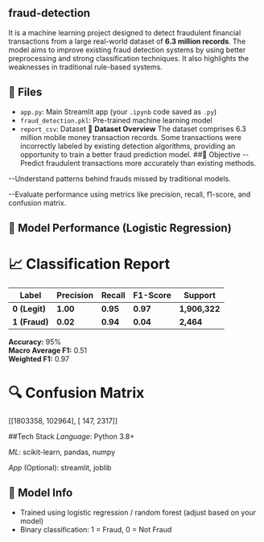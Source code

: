 ## fraud-detection
It is a machine learning project designed to detect fraudulent financial transactions from a large real-world dataset of **6.3 million records**. The model aims to improve existing fraud detection systems by using better preprocessing and strong classification techniques. It also highlights the weaknesses in traditional rule-based systems.
## 📁 Files

- `app.py`: Main Streamlit app (your `.ipynb` code saved as `.py`)
- `fraud_detection.pkl`: Pre-trained machine learning model
- `report_csv`: Dataset
🧾 **Dataset Overview**
The dataset comprises 6.3 million mobile money transaction records. Some transactions were incorrectly labeled by existing detection algorithms, providing an opportunity to train a better fraud prediction model.
##🧠 Objective
--Predict fraudulent transactions more accurately than existing methods.

--Understand patterns behind frauds missed by traditional models.

--Evaluate performance using metrics like precision, recall, f1-score, and confusion matrix.

## 🧪 Model Performance (Logistic Regression)

# 📈 Classification Report

| Label       | Precision | Recall | F1-Score | Support   |
|-------------|-----------|--------|----------|-----------|
| **0 (Legit)** | **1.00**     | **0.95**   | **0.97**     | **1,906,322** |
| **1 (Fraud)** | **0.02**     | **0.94**   | **0.04**     | **2,464**     |

**Accuracy:** 95%  
**Macro Average F1:** 0.51  
**Weighted F1:** 0.97  

# 🔍 Confusion Matrix
[[1803358, 102964],
[ 147, 2317]]

##Tech Stack
 *Language*: Python 3.8+

 *ML*: scikit-learn, pandas, numpy

 *App* (Optional): streamlit, joblib

 ## 🧠 Model Info

- Trained using logistic regression / random forest (adjust based on your model)
- Binary classification: 1 = Fraud, 0 = Not Fraud

